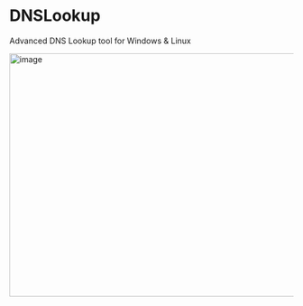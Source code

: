 # DNSLookup
Advanced DNS Lookup tool for Windows &amp; Linux

<img width="593" height="431" alt="image" src="https://github.com/user-attachments/assets/94551a18-a440-4bfa-86f1-41efd5909ba5" />
